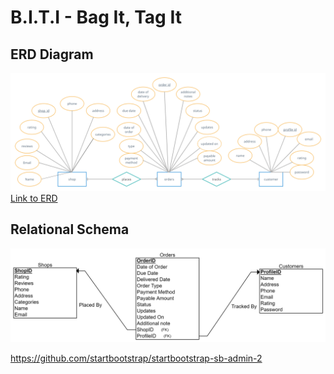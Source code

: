 # B.I.T.I - Bag It, Tag It

ERD Diagram
------
![ER Diagram](ERD.jpg)
[Link to ERD](https://app.creately.com/d/8cRDfNW4iAN/view)

Relational Schema
------
![Relational Schema](Relational_Schema.png)

https://github.com/startbootstrap/startbootstrap-sb-admin-2